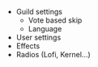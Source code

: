 - Guild settings
    - Vote based skip
    - Language
- User settings
- Effects
- Radios (Lofi, Kernel...)